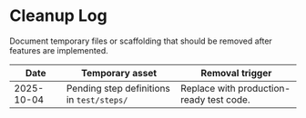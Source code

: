 # Cleanup Log

Document temporary files or scaffolding that should be removed after features are implemented.

| Date       | Temporary asset                          | Removal trigger                          |
|------------|-------------------------------------------|------------------------------------------|
| 2025-10-04 | Pending step definitions in `test/steps/` | Replace with production-ready test code. |

